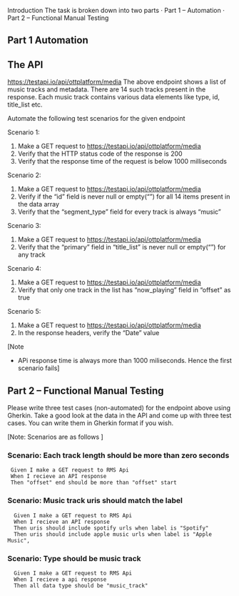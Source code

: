 Introduction
The task is broken down into two parts
· Part 1 – Automation
· Part 2 – Functional Manual Testing

Part 1 Automation
-----------------

The API
-------
https://testapi.io/api/ottplatform/media
The above endpoint shows a list of music tracks and metadata. There are 14 such tracks present in the response.
Each music track contains various data elements like type, id, title_list etc.

Automate the following test scenarios for the given endpoint

Scenario 1:
1. Make a GET request to https://testapi.io/api/ottplatform/media
2. Verify that the HTTP status code of the response is 200
3. Verify that the response time of the request is below 1000 milliseconds

Scenario 2:
1. Make a GET request to https://testapi.io/api/ottplatform/media
2. Verify if the “id” field is never null or empty(“”) for all 14 items present in the data array
3. Verify that the “segment_type” field for every track is always “music”

Scenario 3:
1. Make a GET request to https://testapi.io/api/ottplatform/media
2. Verify that the “primary” field in “title_list” is never null or empty(“”) for any track

Scenario 4:
1. Make a GET request to https://testapi.io/api/ottplatform/media
2. Verify that only one track in the list has “now_playing” field in “offset” as true

Scenario 5:
1. Make a GET request to https://testapi.io/api/ottplatform/media
2. In the response headers, verify the “Date” value

[Note
- APi response time is always more than 1000 miliseconds. Hence the first scenario fails]


Part 2 – Functional Manual Testing
----------------------------------

Please write three test cases (non-automated) for the endpoint above using Gherkin.
Take a good look at the data in the API and come up with three test cases.
You can write them in Gherkin format if you wish.

[Note: Scenarios are as follows ]
### Scenario: Each track length should be more than zero seconds
     Given I make a GET request to RMS Api
     When I recieve an API response
     Then "offset" end should be more than "offset" start

### Scenario: Music track uris should match the label
      Given I make a GET request to RMS Api
      When I recieve an API response
      Then uris should include spotify urls when label is "Spotify"
      Then uris should include apple music urls when label is "Apple Music",

### Scenario: Type should be music track
      Given I make a GET request to RMS Api  
      When I recieve a api response
      Then all data type should be "music_track"